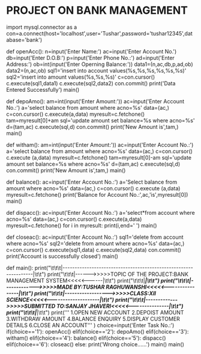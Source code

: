 # PROJECT ON BANK MANAGEMENT
import mysql.connector as a
con=a.connect(host='localhost',user='Tushar',password='tushar12345',database='bank')

def openAcc():
    n=input('Enter Name:')
    ac=input('Enter Account No.')
    db=input('Enter D.O.B:')
    p=input('Enter Phone No.:')
    ad=input('Enter Address:')
    ob=int(input('Enter Operning Balance:'))
    data1=(n,ac,db,p,ad,ob)
    data2=(n,ac,ob)
    sql1='insert into account values(%s,%s,%s,%s,%s,%s)'
    sql2='insert into amount values(%s,%s,%s)'
    c=con.cursor()
    c.execute(sql1,data1)
    c.execute(sql2,data2)
    con.commit()
    print('Data Entered Successfully')
    main()

def depoAmo():
    am=int(input('Enter Amount:'))
    ac=input('Enter Account No.:')
    a='select balance from amount where acno=%s'
    data=(ac,)
    c=con.cursor()
    c.execute(a,data)
    myresult=c.fetchone()
    tam=myresult[0]+am
    sql='update amount set balance=%s where acno=%s'
    d=(tam,ac)
    c.execute(sql,d)
    con.commit()
    print('New Amount is',tam,)
    main()
    

def witham():
    am=int(input('Enter Amount:'))
    ac=input('Enter Account No.:')
    a='select balance from amount where acno=%s'
    data=(ac,)
    c=con.cursor()
    c.execute (a,data)
    myresult=c.fetchone()
    tam=myresult[0]-am
    sql='update amount set balance=%s where acno=%s'
    d=(tam,ac)
    c.execute(sql,d)
    con.commit()
    print('New Amount is',tam,)
    main()


def balance():
    ac=input('Enter Account No.:')
    a='Select balance from amount where acno=%s'
    data=(ac,)
    c=con.cursor()
    c.execute (a,data)
    myresult=c.fetchone()
    print('Balance for Account No.:',ac,'is',myresult[0])
    main()


def dispacc():
    ac=input('Enter Account No.:')
    a='select*from account where acno=%s'
    data=(ac,)
    c=con.cursor()
    c.execute(a,data)
    myresult=c.fetchone()
    for i in myresult:
        print(i,end=' ')
    main()


def closeac():
    ac=input('Enter Account No.:')
    sql1='delete from account where acno=%s'
    sql2='delete from amount where acno=%s'
    data=(ac,)
    c=con.cursor()
    c.execute(sql1,data)
    c.execute(sql2,data)
    con.commit()
    print('Account is successfully closed')
    main()


def main():
    print("\t\t\t|-----------------------------------------------------------------|\t\t")
    print("\t\t\t|------>>>>>TOPIC OF THE PROJECT:BANK MANAGEMENT SYSTEM<<<<<------|\t\t")
    print("\t\t\t|_________________________________________________________________|\t\t")
    print("\t\t\t|------------->>>>>MADE BY:TUSHAR RAGHUWANSHI<<<<<----------------|\t\t")
    print("\t\t\t|------------------>>>>>CLASS:XII SCIENCE<<<<<--------------------|\t\t")
    print("\t\t\t|------------->>>>>SUBMITTED TO:SANJAY JHAVERI<<<<<---------------|\t\t")
    print("\t\t\t|_________________________________________________________________|\t\t")
    print('''
1.OPEN NEW ACCOUNT
2.DEPOIST AMOUNT
3.WITHDRAW AMOUNT
4.BALANCE ENQUIRY
5.DISPLAY CUSTOMER DETAILS
6.CLOSE AN ACCOUNT'''
          )
    choice=input('Enter Task No.:')
    if(choice=='1'):
        openAcc()
    elif(choice=='2'):
        depoAmo()
    elif(choice=='3'):
        witham()
    elif(choice=='4'):
        balance()
    elif(choice=='5'):
        dispacc()
    elif(choice=='6'):
        closeac()
    else:
        print('Wrong choice......')
        main()
main()
    

